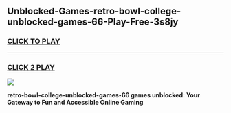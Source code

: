 
## Unblocked-Games-retro-bowl-college-unblocked-games-66-Play-Free-3s8jy
<h3>
<a href="https://premium76.site?title=retro-bowl-college-unblocked-games-66&ref=23A">CLICK TO PLAY</a></h3>
<hr>

<h3>
<a href="https://premium76.site?title=retro-bowl-college-unblocked-games-66&ref=23A">CLICK 2 PLAY</a>
  
</h3>

<a href="https://premium76.site?title=retro-bowl-college-unblocked-games-66&ref=23A"><img src="https://clearcache.store/games.png"></a>


**retro-bowl-college-unblocked-games-66 games unblocked: Your Gateway to Fun and Accessible Online Gaming**
